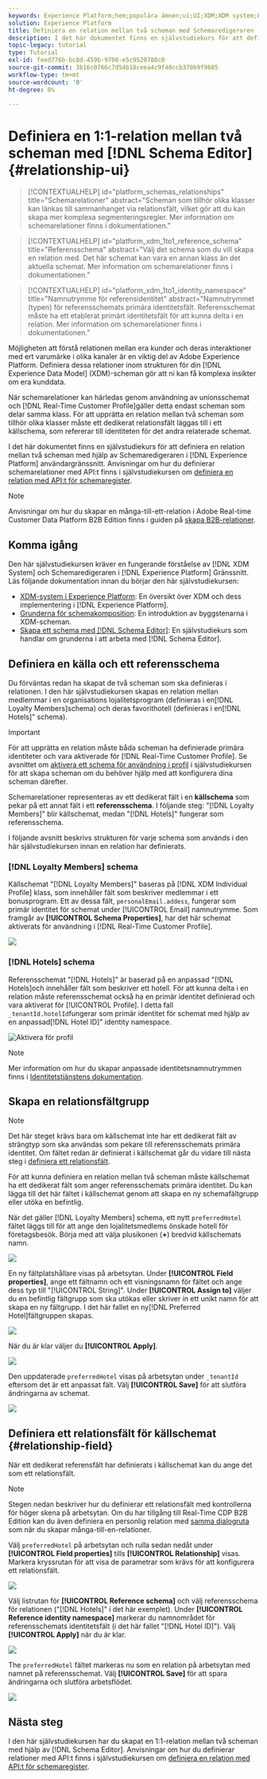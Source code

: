 ```yaml
---
keywords: Experience Platform;hem;populära ämnen;ui;UI;XDM;XDM system;Experience data model;Experience data model;experience data model;data model;data model;schema editor;schema editor;schema;schema;scheman;scheman;scheman;skapa;relation;relation;referens;referens;
solution: Experience Platform
title: Definiera en relation mellan två scheman med Schemaredigeraren
description: I det här dokumentet finns en självstudiekurs för att definiera en relation mellan två scheman med hjälp av Schemaredigeraren i användargränssnittet i Experience Platform.
topic-legacy: tutorial
type: Tutorial
exl-id: feed776b-bc8d-459b-9700-e5c9520788c0
source-git-commit: 3b16c0766c7d54b18ceea4c9f40ccb370b9f9685
workflow-type: tm+mt
source-wordcount: '0'
ht-degree: 0%

---
```


# Definiera en 1:1-relation mellan två scheman med [!DNL Schema Editor] {#relationship-ui}

>[!CONTEXTUALHELP]
>id="platform_schemas_relationships"
>title="Schemarelationer"
>abstract="Scheman som tillhör olika klasser kan länkas till sammanhanget via relationsfält, vilket gör att du kan skapa mer komplexa segmenteringsregler. Mer information om schemarelationer finns i dokumentationen."

>[!CONTEXTUALHELP]
>id="platform_xdm_1to1_reference_schema"
>title="Referensschema"
>abstract="Välj det schema som du vill skapa en relation med. Det här schemat kan vara en annan klass än det aktuella schemat. Mer information om schemarelationer finns i dokumentationen."

>[!CONTEXTUALHELP]
>id="platform_xdm_1to1_identity_namespace"
>title="Namnutrymme för referensidentitet"
>abstract="Namnutrymmet (typen) för referensschemats primära identitetsfält. Referensschemat måste ha ett etablerat primärt identitetsfält för att kunna delta i en relation. Mer information om schemarelationer finns i dokumentationen."

Möjligheten att förstå relationen mellan era kunder och deras interaktioner med ert varumärke i olika kanaler är en viktig del av Adobe Experience Platform. Definiera dessa relationer inom strukturen för din [!DNL Experience Data Model] (XDM)-scheman gör att ni kan få komplexa insikter om era kunddata.

När schemarelationer kan härledas genom användning av unionsschemat och [!DNL Real-Time Customer Profile]gäller detta endast scheman som delar samma klass. För att upprätta en relation mellan två scheman som tillhör olika klasser måste ett dedikerat relationsfält läggas till i ett källschema, som refererar till identiteten för det andra relaterade schemat.

I det här dokumentet finns en självstudiekurs för att definiera en relation mellan två scheman med hjälp av Schemaredigeraren i [!DNL Experience Platform] användargränssnitt. Anvisningar om hur du definierar schemarelationer med API:t finns i självstudiekursen om [definiera en relation med API:t för schemaregister](relationship-api.md).

>[!NOTE]
>
>Anvisningar om hur du skapar en många-till-ett-relation i Adobe Real-time Customer Data Platform B2B Edition finns i guiden på [skapa B2B-relationer](./relationship-b2b.md).

## Komma igång

Den här självstudiekursen kräver en fungerande förståelse av [!DNL XDM System] och Schemaredigeraren i [!DNL Experience Platform] Gränssnitt. Läs följande dokumentation innan du börjar den här självstudiekursen:

* [XDM-system i Experience Platform](../home.md): En översikt över XDM och dess implementering i [!DNL Experience Platform].
* [Grunderna för schemakomposition](../schema/composition.md): En introduktion av byggstenarna i XDM-scheman.
* [Skapa ett schema med [!DNL Schema Editor]](create-schema-ui.md): En självstudiekurs som handlar om grunderna i att arbeta med [!DNL Schema Editor].

## Definiera en källa och ett referensschema

Du förväntas redan ha skapat de två scheman som ska definieras i relationen. I den här självstudiekursen skapas en relation mellan medlemmar i en organisations lojalitetsprogram (definieras i en[!DNL Loyalty Members]schema) och deras favorithotell (definieras i en[!DNL Hotels]&quot; schema).

>[!IMPORTANT]
>
>För att upprätta en relation måste båda scheman ha definierade primära identiteter och vara aktiverade för [!DNL Real-Time Customer Profile]. Se avsnittet om [aktivera ett schema för användning i profil](./create-schema-ui.md#profile) i självstudiekursen för att skapa scheman om du behöver hjälp med att konfigurera dina scheman därefter.

Schemarelationer representeras av ett dedikerat fält i en **källschema** som pekar på ett annat fält i ett **referensschema**. I följande steg: &quot;[!DNL Loyalty Members]&quot; blir källschemat, medan &quot;[!DNL Hotels]&quot; fungerar som referensschema.

I följande avsnitt beskrivs strukturen för varje schema som används i den här självstudiekursen innan en relation har definierats.

### [!DNL Loyalty Members] schema

Källschemat &quot;[!DNL Loyalty Members]&quot; baseras på [!DNL XDM Individual Profile] klass, som innehåller fält som beskriver medlemmar i ett bonusprogram. Ett av dessa fält, `personalEmail.addess`, fungerar som primär identitet för schemat under [!UICONTROL Email] namnutrymme. Som framgår av **[!UICONTROL Schema Properties]**, har det här schemat aktiverats för användning i [!DNL Real-Time Customer Profile].

![](../images/tutorials/relationship/loyalty-members.png)

### [!DNL Hotels] schema

Referensschemat &quot;[!DNL Hotels]&quot; är baserad på en anpassad &quot;[!DNL Hotels]och innehåller fält som beskriver ett hotell. För att kunna delta i en relation måste referensschemat också ha en primär identitet definierad och vara aktiverat för [!UICONTROL Profile]. I detta fall `_tenantId.hotelId`fungerar som primär identitet för schemat med hjälp av en anpassad[!DNL Hotel ID]&quot; identity namespace.

![Aktivera för profil](../images/tutorials/relationship/hotels.png)

>[!NOTE]
>
>Mer information om hur du skapar anpassade identitetsnamnutrymmen finns i [Identitetstjänstens dokumentation](../../identity-service/namespaces.md#manage-namespaces).

## Skapa en relationsfältgrupp

>[!NOTE]
>
>Det här steget krävs bara om källschemat inte har ett dedikerat fält av strängtyp som ska användas som pekare till referensschemats primära identitet. Om fältet redan är definierat i källschemat går du vidare till nästa steg i [definiera ett relationsfält](#relationship-field).

För att kunna definiera en relation mellan två scheman måste källschemat ha ett dedikerat fält som anger referensschemats primära identitet. Du kan lägga till det här fältet i källschemat genom att skapa en ny schemafältgrupp eller utöka en befintlig.

När det gäller [!DNL Loyalty Members] schema, ett nytt `preferredHotel` fältet läggs till för att ange den lojalitetsmedlems önskade hotell för företagsbesök. Börja med att välja plusikonen (**+**) bredvid källschemats namn.

![](../images/tutorials/relationship/loyalty-add-field.png)

En ny fältplatshållare visas på arbetsytan. Under **[!UICONTROL Field properties]**, ange ett fältnamn och ett visningsnamn för fältet och ange dess typ till &quot;[!UICONTROL String]&quot;. Under **[!UICONTROL Assign to]** väljer du en befintlig fältgrupp som ska utökas eller skriver in ett unikt namn för att skapa en ny fältgrupp. I det här fallet en ny[!DNL Preferred Hotel]fältgruppen skapas.

![](../images/tutorials/relationship/relationship-field-details.png)

När du är klar väljer du **[!UICONTROL Apply]**.

![](../images/tutorials/relationship/relationship-field-apply.png)

Den uppdaterade `preferredHotel` visas på arbetsytan under `_tenantId` eftersom det är ett anpassat fält. Välj **[!UICONTROL Save]** för att slutföra ändringarna av schemat.

![](../images/tutorials/relationship/relationship-field-save.png)

## Definiera ett relationsfält för källschemat {#relationship-field}

När ett dedikerat referensfält har definierats i källschemat kan du ange det som ett relationsfält.

>[!NOTE]
>
>Stegen nedan beskriver hur du definierar ett relationsfält med kontrollerna för höger skena på arbetsytan. Om du har tillgång till Real-Time CDP B2B Edition kan du även definiera en personlig relation med [samma dialogruta](./relationship-b2b.md#relationship-field) som när du skapar många-till-en-relationer.

Välj `preferredHotel` på arbetsytan och rulla sedan nedåt under **[!UICONTROL Field properties]** tills **[!UICONTROL Relationship]** visas. Markera kryssrutan för att visa de parametrar som krävs för att konfigurera ett relationsfält.

![](../images/tutorials/relationship/relationship-checkbox.png)

Välj listrutan för **[!UICONTROL Reference schema]** och välj referensschema för relationen (&quot;[!DNL Hotels]&quot; i det här exemplet). Under **[!UICONTROL Reference identity namespace]** markerar du namnområdet för referensschemats identitetsfält (i det här fallet &quot;[!DNL Hotel ID]&quot;). Välj **[!UICONTROL Apply]** när du är klar.

![](../images/tutorials/relationship/reference-schema-id-namespace.png)

The `preferredHotel` fältet markeras nu som en relation på arbetsytan med namnet på referensschemat. Välj **[!UICONTROL Save]** för att spara ändringarna och slutföra arbetsflödet.

![](../images/tutorials/relationship/relationship-save.png)

## Nästa steg

I den här självstudiekursen har du skapat en 1:1-relation mellan två scheman med hjälp av [!DNL Schema Editor]. Anvisningar om hur du definierar relationer med API:t finns i självstudiekursen om [definiera en relation med API:t för schemaregister](relationship-api.md).
